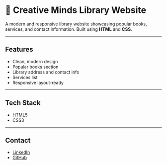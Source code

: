 # 📘 Creative Minds Library Website

A modern and responsive library website showcasing popular books, services, and contact information. Built using **HTML** and **CSS**.

---

## Features

- Clean, modern design
- Popular books section
- Library address and contact info
- Services list
- Responsive layout-ready

---

## Tech Stack

- HTML5
- CSS3

---

## Contact

- [LinkedIn](https://www.linkedin.com/in/abhijeetwankhade424/)
- [GitHub](https://github.com/Abhijeet-Wankhade)
